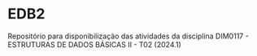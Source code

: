 # EDB2
Repositório para disponibilização das atividades da disciplina DIM0117 - ESTRUTURAS DE DADOS BÁSICAS II - T02 (2024.1)
